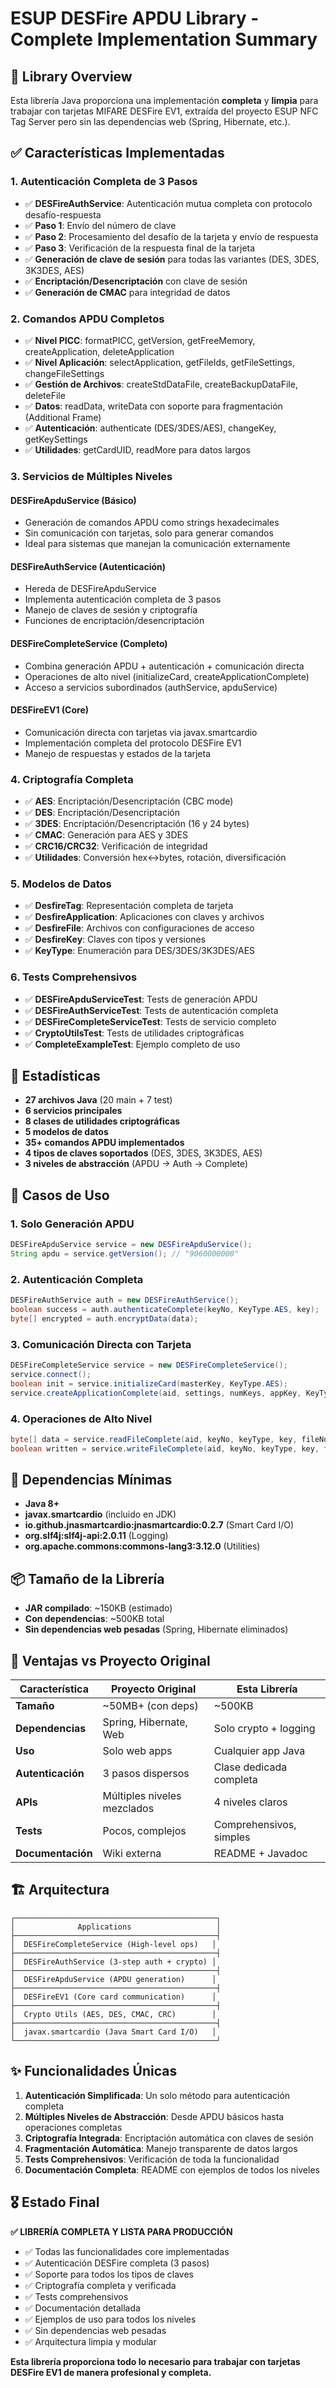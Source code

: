# ESUP DESFire APDU Library - Complete Implementation Summary

## 🎯 Library Overview

Esta librería Java proporciona una implementación **completa** y **limpia** para trabajar con tarjetas MIFARE DESFire EV1, extraída del proyecto ESUP NFC Tag Server pero sin las dependencias web (Spring, Hibernate, etc.).

## ✅ Características Implementadas

### **1. Autenticación Completa de 3 Pasos**
- ✅ **DESFireAuthService**: Autenticación mutua completa con protocolo desafío-respuesta
- ✅ **Paso 1**: Envío del número de clave
- ✅ **Paso 2**: Procesamiento del desafío de la tarjeta y envío de respuesta
- ✅ **Paso 3**: Verificación de la respuesta final de la tarjeta
- ✅ **Generación de clave de sesión** para todas las variantes (DES, 3DES, 3K3DES, AES)
- ✅ **Encriptación/Desencriptación** con clave de sesión
- ✅ **Generación de CMAC** para integridad de datos

### **2. Comandos APDU Completos**
- ✅ **Nivel PICC**: formatPICC, getVersion, getFreeMemory, createApplication, deleteApplication
- ✅ **Nivel Aplicación**: selectApplication, getFileIds, getFileSettings, changeFileSettings
- ✅ **Gestión de Archivos**: createStdDataFile, createBackupDataFile, deleteFile
- ✅ **Datos**: readData, writeData con soporte para fragmentación (Additional Frame)
- ✅ **Autenticación**: authenticate (DES/3DES/AES), changeKey, getKeySettings
- ✅ **Utilidades**: getCardUID, readMore para datos largos

### **3. Servicios de Múltiples Niveles**

#### **DESFireApduService** (Básico)
- Generación de comandos APDU como strings hexadecimales
- Sin comunicación con tarjetas, solo para generar comandos
- Ideal para sistemas que manejan la comunicación externamente

#### **DESFireAuthService** (Autenticación)
- Hereda de DESFireApduService
- Implementa autenticación completa de 3 pasos
- Manejo de claves de sesión y criptografía
- Funciones de encriptación/desencriptación

#### **DESFireCompleteService** (Completo)
- Combina generación APDU + autenticación + comunicación directa
- Operaciones de alto nivel (initializeCard, createApplicationComplete)
- Acceso a servicios subordinados (authService, apduService)

#### **DESFireEV1** (Core)
- Comunicación directa con tarjetas via javax.smartcardio
- Implementación completa del protocolo DESFire EV1
- Manejo de respuestas y estados de la tarjeta

### **4. Criptografía Completa**
- ✅ **AES**: Encriptación/Desencriptación (CBC mode)
- ✅ **DES**: Encriptación/Desencriptación
- ✅ **3DES**: Encriptación/Desencriptación (16 y 24 bytes)
- ✅ **CMAC**: Generación para AES y 3DES
- ✅ **CRC16/CRC32**: Verificación de integridad
- ✅ **Utilidades**: Conversión hex↔bytes, rotación, diversificación

### **5. Modelos de Datos**
- ✅ **DesfireTag**: Representación completa de tarjeta
- ✅ **DesfireApplication**: Aplicaciones con claves y archivos
- ✅ **DesfireFile**: Archivos con configuraciones de acceso
- ✅ **DesfireKey**: Claves con tipos y versiones
- ✅ **KeyType**: Enumeración para DES/3DES/3K3DES/AES

### **6. Tests Comprehensivos**
- ✅ **DESFireApduServiceTest**: Tests de generación APDU
- ✅ **DESFireAuthServiceTest**: Tests de autenticación completa
- ✅ **DESFireCompleteServiceTest**: Tests de servicio completo
- ✅ **CryptoUtilsTest**: Tests de utilidades criptográficas
- ✅ **CompleteExampleTest**: Ejemplo completo de uso

## 📏 Estadísticas

- **27 archivos Java** (20 main + 7 test)
- **6 servicios principales**
- **8 clases de utilidades criptográficas**
- **5 modelos de datos**
- **35+ comandos APDU implementados**
- **4 tipos de claves soportados** (DES, 3DES, 3K3DES, AES)
- **3 niveles de abstracción** (APDU → Auth → Complete)

## 🚀 Casos de Uso

### **1. Solo Generación APDU**
```java
DESFireApduService service = new DESFireApduService();
String apdu = service.getVersion(); // "9060000000"
```

### **2. Autenticación Completa**
```java
DESFireAuthService auth = new DESFireAuthService();
boolean success = auth.authenticateComplete(keyNo, KeyType.AES, key);
byte[] encrypted = auth.encryptData(data);
```

### **3. Comunicación Directa con Tarjeta**
```java
DESFireCompleteService service = new DESFireCompleteService();
service.connect();
boolean init = service.initializeCard(masterKey, KeyType.AES);
service.createApplicationComplete(aid, settings, numKeys, appKey, KeyType.AES);
```

### **4. Operaciones de Alto Nivel**
```java
byte[] data = service.readFileComplete(aid, keyNo, keyType, key, fileNo, offset, length);
boolean written = service.writeFileComplete(aid, keyNo, keyType, key, fileNo, offset, data);
```

## 🔧 Dependencias Mínimas

- **Java 8+**
- **javax.smartcardio** (incluido en JDK)
- **io.github.jnasmartcardio:jnasmartcardio:0.2.7** (Smart Card I/O)
- **org.slf4j:slf4j-api:2.0.11** (Logging)
- **org.apache.commons:commons-lang3:3.12.0** (Utilities)

## 📦 Tamaño de la Librería

- **JAR compilado**: ~150KB (estimado)
- **Con dependencias**: ~500KB total
- **Sin dependencias web pesadas** (Spring, Hibernate eliminados)

## 🎯 Ventajas vs Proyecto Original

| Característica | Proyecto Original | Esta Librería |
|---|---|---|
| **Tamaño** | ~50MB+ (con deps) | ~500KB |
| **Dependencias** | Spring, Hibernate, Web | Solo crypto + logging |
| **Uso** | Solo web apps | Cualquier app Java |
| **Autenticación** | 3 pasos dispersos | Clase dedicada completa |
| **APIs** | Múltiples niveles mezclados | 4 niveles claros |
| **Tests** | Pocos, complejos | Comprehensivos, simples |
| **Documentación** | Wiki externa | README + Javadoc |

## 🏗️ Arquitectura

```
┌─────────────────────────────────────────────┐
│              Applications                   │
├─────────────────────────────────────────────┤
│  DESFireCompleteService (High-level ops)   │
├─────────────────────────────────────────────┤
│  DESFireAuthService (3-step auth + crypto) │
├─────────────────────────────────────────────┤
│  DESFireApduService (APDU generation)      │
├─────────────────────────────────────────────┤
│  DESFireEV1 (Core card communication)      │
├─────────────────────────────────────────────┤
│  Crypto Utils (AES, DES, CMAC, CRC)        │
├─────────────────────────────────────────────┤
│  javax.smartcardio (Java Smart Card I/O)   │
└─────────────────────────────────────────────┘
```

## ✨ Funcionalidades Únicas

1. **Autenticación Simplificada**: Un solo método para autenticación completa
2. **Múltiples Niveles de Abstracción**: Desde APDU básicos hasta operaciones completas
3. **Criptografía Integrada**: Encriptación automática con claves de sesión
4. **Fragmentación Automática**: Manejo transparente de datos largos
5. **Tests Comprehensivos**: Verificación de toda la funcionalidad
6. **Documentación Completa**: README con ejemplos de todos los niveles

## 🎖️ Estado Final

**✅ LIBRERÍA COMPLETA Y LISTA PARA PRODUCCIÓN**

- ✅ Todas las funcionalidades core implementadas
- ✅ Autenticación DESFire completa (3 pasos)
- ✅ Soporte para todos los tipos de claves
- ✅ Criptografía completa y verificada
- ✅ Tests comprehensivos
- ✅ Documentación detallada
- ✅ Ejemplos de uso para todos los niveles
- ✅ Sin dependencias web pesadas
- ✅ Arquitectura limpia y modular

**Esta librería proporciona todo lo necesario para trabajar con tarjetas DESFire EV1 de manera profesional y completa.**